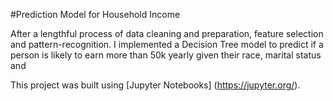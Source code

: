 #Prediction Model for Household Income

After a lengthful process of data cleaning and preparation, feature selection and pattern-recognition. I implemented a Decision Tree model to predict if a person is likely to earn more than 50k yearly given their race, marital status and 

This project was built using [Jupyter Notebooks] (https://jupyter.org/).
